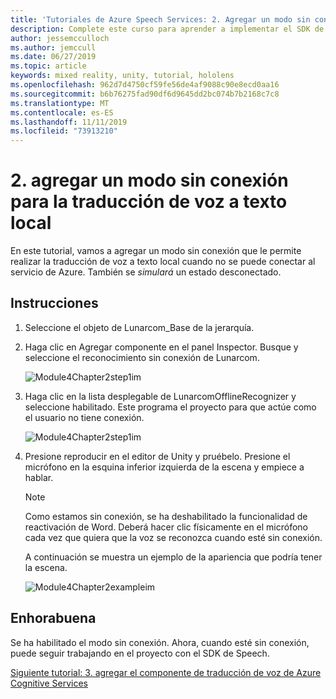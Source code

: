 ```yaml
---
title: 'Tutoriales de Azure Speech Services: 2. Agregar un modo sin conexión para la traducción de voz a texto local'
description: Complete este curso para aprender a implementar el SDK de voz de Azure en una aplicación de realidad mixta.
author: jessemcculloch
ms.author: jemccull
ms.date: 06/27/2019
ms.topic: article
keywords: mixed reality, unity, tutorial, hololens
ms.openlocfilehash: 962d7d4750cf59fe56de4af9088c90e8ecd0aa16
ms.sourcegitcommit: b6b76275fad90df6d9645dd2bc074b7b2168c7c8
ms.translationtype: MT
ms.contentlocale: es-ES
ms.lasthandoff: 11/11/2019
ms.locfileid: "73913210"
---
```

# <a name="2-adding-an-offline-mode-for-local-speech-to-text-translation"></a>2. agregar un modo sin conexión para la traducción de voz a texto local

En este tutorial, vamos a agregar un modo sin conexión que le permite realizar la traducción de voz a texto local cuando no se puede conectar al servicio de Azure. También se *simulará* un estado desconectado.

## <a name="instructions"></a>Instrucciones

1. Seleccione el objeto de Lunarcom_Base de la jerarquía.

2. Haga clic en Agregar componente en el panel Inspector. Busque y seleccione el reconocimiento sin conexión de Lunarcom.

    ![Module4Chapter2step1im](images/module4chapter2step1im.PNG)

3. Haga clic en la lista desplegable de LunarcomOfflineRecognizer y seleccione habilitado. Este programa el proyecto para que actúe como el usuario no tiene conexión.

    ![Module4Chapter2step1im](images/module4chapter2step2im.PNG)

4. Presione reproducir en el editor de Unity y pruébelo. Presione el micrófono en la esquina inferior izquierda de la escena y empiece a hablar.

    >[!NOTE]
    >Como estamos sin conexión, se ha deshabilitado la funcionalidad de reactivación de Word. Deberá hacer clic físicamente en el micrófono cada vez que quiera que la voz se reconozca cuando esté sin conexión.

    A continuación se muestra un ejemplo de la apariencia que podría tener la escena.

    ![Module4Chapter2exampleim](images/module4chapter2exampleim.PNG)

## <a name="congratulations"></a>Enhorabuena

Se ha habilitado el modo sin conexión. Ahora, cuando esté sin conexión, puede seguir trabajando en el proyecto con el SDK de Speech.

[Siguiente tutorial: 3. agregar el componente de traducción de voz de Azure Cognitive Services](mrlearning-speechSDK-ch3.md)
